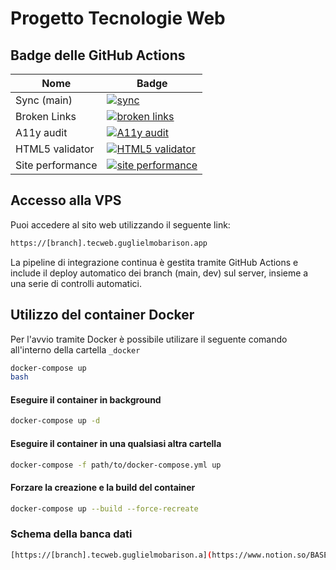 # Progetto Tecnologie Web

## Badge delle GitHub Actions

| Nome         | Badge                                               |
|--------------|-----------------------------------------------------|
| Sync (main)     | [![sync](https://github.com/hash-Guglio/tecweb/actions/workflows/deploy.yml/badge.svg?branch=main)](https://github.com/hash-Guglio/tecweb/actions/workflows/deploy.yml)      |
| Broken Links         | [![broken links](https://github.com/hash-Guglio/tecweb/actions/workflows/broken-links.yml/badge.svg?branch=main)](https://github.com/hash-Guglio/tecweb/actions/workflows/broken-links.yml) |
| A11y audit           | [![A11y audit](https://github.com/hash-Guglio/tecweb/actions/workflows/a11y-audit.yml/badge.svg?branch=main)](https://github.com/hash-Guglio/tecweb/actions/workflows/a11y-audit.yml)  |
| HTML5 validator      | [![HTML5 validator](https://github.com/hash-Guglio/tecweb/actions/workflows/validate-html.yml/badge.svg?branch=main)](https://github.com/hash-Guglio/tecweb/actions/workflows/validate-html.yml)  |
| Site performance     | [![site performance](https://github.com/hash-Guglio/tecweb/actions/workflows/pagespeed-performance.yml/badge.svg?branch=main)](https://github.com/hash-Guglio/tecweb/actions/workflows/pagespeed-performance.yml) |

## Accesso alla VPS

Puoi accedere al sito web utilizzando il seguente link:

``` bash
https://[branch].tecweb.guglielmobarison.app
```

La pipeline di integrazione continua è gestita tramite GitHub Actions e include il deploy automatico dei branch (main, dev) sul server, insieme a una serie di controlli automatici.

## Utilizzo del container Docker
Per l'avvio tramite Docker è possibile utilizare il seguente comando all'interno della cartella ```_docker```
``` bash
docker-compose up
bash
```
#### Eseguire il container in background
```bash
docker-compose up -d
```
#### Eseguire il container in una qualsiasi altra cartella
```bash
docker-compose -f path/to/docker-compose.yml up
```
#### Forzare la creazione e la build del container
```bash
docker-compose up --build --force-recreate
```

### Schema della banca dati
``` bash
[https://[branch].tecweb.guglielmobarison.a](https://www.notion.so/BASE-DE-DATOS-TEC-WEB-2c9cb3db0c244148bc5ade136265323a?pvs=4)
```
